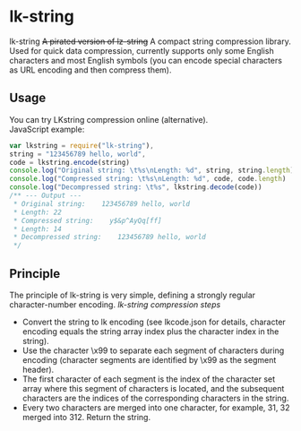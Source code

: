 # lk-string
lk-string ~~A pirated version of lz-string~~ A compact string compression library.  
Used for quick data compression, currently supports only some English characters and most English symbols (you can encode special characters as URL encoding and then compress them).

## Usage
You can try LKstring compression online (alternative).  
JavaScript example:
```javascript
var lkstring = require("lk-string"),
string = "123456789 hello, world",
code = lkstring.encode(string)
console.log("Original string: \t%s\nLength: %d", string, string.length)
console.log("Compressed string: \t%s\nLength: %d", code, code.length)
console.log("Decompressed string: \t%s", lkstring.decode(code))
/** --- Output ---
 * Original string:    123456789 hello, world
 * Length: 22
 * Compressed string:    y$&p^AyQq[ff]
 * Length: 14
 * Decompressed string:    123456789 hello, world
 */
```

## Principle
The principle of lk-string is very simple, defining a strongly regular character-number encoding.
*lk-string compression steps*
* Convert the string to lk encoding (see lkcode.json for details, character encoding equals the string array index plus the character index in the string).
* Use the character \\x99 to separate each segment of characters during encoding (character segments are identified by \\x99 as the segment header).
* The first character of each segment is the index of the character set array where this segment of characters is located, and the subsequent characters are the indices of the corresponding characters in the string.
* Every two characters are merged into one character, for example, 31, 32 merged into 312.
Return the string.